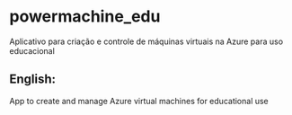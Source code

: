 # powermachine_edu
Aplicativo para criação e controle de máquinas virtuais na Azure para uso educacional

## English:
App to create and manage Azure virtual machines for educational use
